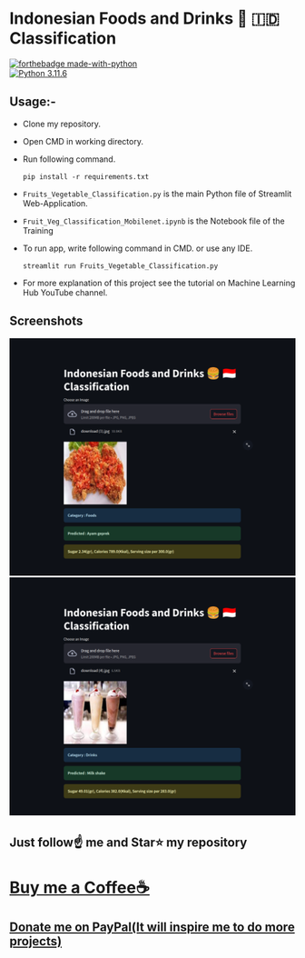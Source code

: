 # Indonesian Foods and Drinks 🍔 🇮🇩 Classification

[![forthebadge made-with-python](http://ForTheBadge.com/images/badges/made-with-python.svg)](https://www.python.org/)                 
[![Python 3.11.6](https://img.shields.io/badge/python-3.11.6-blue.svg)](https://www.python.org/downloads/release/python-360/)   

## Usage:-

- Clone my repository.
- Open CMD in working directory.
- Run following command.

  ```
  pip install -r requirements.txt
  ```
- `Fruits_Vegetable_Classification.py` is the main Python file of Streamlit Web-Application. 
- `Fruit_Veg_Classification_Mobilenet.ipynb` is the Notebook file of the Training
- To run app, write following command in CMD. or use any IDE.

  ```
  streamlit run Fruits_Vegetable_Classification.py
  ```

- For more explanation of this project see the tutorial on Machine Learning Hub YouTube channel.

## Screenshots

<img src="https://github.com/dafahan/indonesian-food-recognition/blob/master/SC1.png">
<img src="https://github.com/dafahan/indonesian-food-recognition/blob/master/SC2.png">


## Just follow☝️ me and Star⭐ my repository 

# [Buy me a Coffee☕](https://www.buymeacoffee.com/dafahan)
## [Donate me on PayPal(It will inspire me to do more projects)](https://www.paypal.me/dafahan)